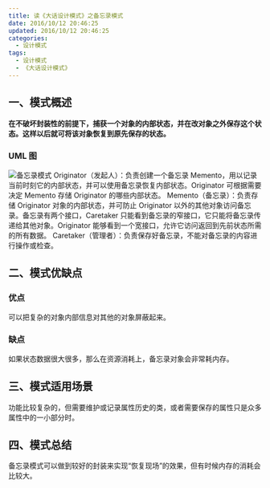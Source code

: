 ```yaml
---
title: 读《大话设计模式》之备忘录模式
date: 2016/10/12 20:46:25
updated: 2016/10/12 20:46:25
categories:
  - 设计模式
tags:
  - 设计模式
  - 《大话设计模式》
---
```


## 一、模式概述

**在不破坏封装性的前提下，捕获一个对象的内部状态，并在改对象之外保存这个状态。这样以后就可将该对象恢复到原先保存的状态。**

### UML 图

![备忘录模式](/assert/img/designmodel/justtalk/memento/memento-1.png)
Originator（发起人）：负责创建一个备忘录 Memento，用以记录当前时刻它的内部状态，并可以使用备忘录恢复内部状态。Originator 可根据需要决定 Memento 存储 Originator 的哪些内部状态。
Memento（备忘录）：负责存储 Originator 对象的内部状态，并可防止 Originator 以外的其他对象访问备忘录。备忘录有两个接口，Caretaker 只能看到备忘录的窄接口，它只能将备忘录传递给其他对象。Originator 能够看到一个宽接口，允许它访问返回到先前状态所需的所有数据。
Caretaker（管理者）：负责保存好备忘录，不能对备忘录的内容进行操作或检查。

## 二、模式优缺点

### 优点

可以把复杂的对象内部信息对其他的对象屏蔽起来。

### 缺点

如果状态数据很大很多，那么在资源消耗上，备忘录对象会非常耗内存。

## 三、模式适用场景

功能比较复杂的，但需要维护或记录属性历史的类，或者需要保存的属性只是众多属性中的一小部分时。

## 四、模式总结

备忘录模式可以做到较好的封装来实现“恢复现场”的效果，但有时候内存的消耗会比较大。
